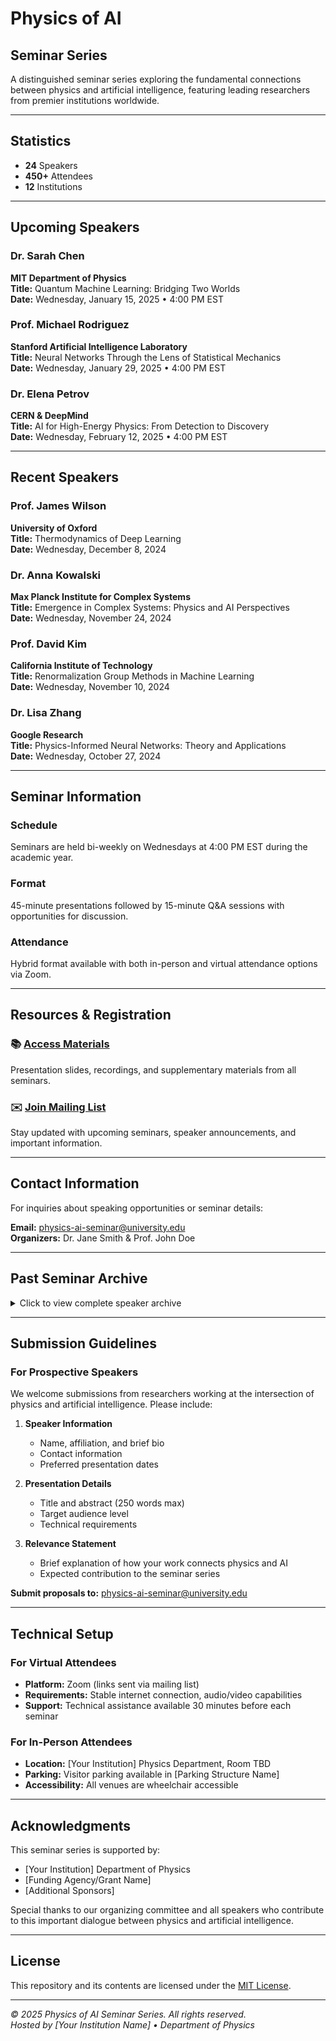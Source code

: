 # Physics of AI
## Seminar Series

A distinguished seminar series exploring the fundamental connections between physics and artificial intelligence, featuring leading researchers from premier institutions worldwide.

---

## Statistics

- **24** Speakers
- **450+** Attendees  
- **12** Institutions

---

## Upcoming Speakers

### Dr. Sarah Chen
**MIT Department of Physics**  
**Title:** Quantum Machine Learning: Bridging Two Worlds  
**Date:** Wednesday, January 15, 2025 • 4:00 PM EST

### Prof. Michael Rodriguez
**Stanford Artificial Intelligence Laboratory**  
**Title:** Neural Networks Through the Lens of Statistical Mechanics  
**Date:** Wednesday, January 29, 2025 • 4:00 PM EST

### Dr. Elena Petrov
**CERN & DeepMind**  
**Title:** AI for High-Energy Physics: From Detection to Discovery  
**Date:** Wednesday, February 12, 2025 • 4:00 PM EST

---

## Recent Speakers

### Prof. James Wilson
**University of Oxford**  
**Title:** Thermodynamics of Deep Learning  
**Date:** Wednesday, December 8, 2024

### Dr. Anna Kowalski
**Max Planck Institute for Complex Systems**  
**Title:** Emergence in Complex Systems: Physics and AI Perspectives  
**Date:** Wednesday, November 24, 2024

### Prof. David Kim
**California Institute of Technology**  
**Title:** Renormalization Group Methods in Machine Learning  
**Date:** Wednesday, November 10, 2024

### Dr. Lisa Zhang
**Google Research**  
**Title:** Physics-Informed Neural Networks: Theory and Applications  
**Date:** Wednesday, October 27, 2024

---

## Seminar Information

### Schedule
Seminars are held bi-weekly on Wednesdays at 4:00 PM EST during the academic year.

### Format
45-minute presentations followed by 15-minute Q&A sessions with opportunities for discussion.

### Attendance
Hybrid format available with both in-person and virtual attendance options via Zoom.

---

## Resources & Registration

### 📚 [Access Materials](https://github.com/your-repo/physics-ai-materials)
Presentation slides, recordings, and supplementary materials from all seminars.

### ✉️ [Join Mailing List](https://forms.gle/your-mailing-list-form)
Stay updated with upcoming seminars, speaker announcements, and important information.

---

## Contact Information

For inquiries about speaking opportunities or seminar details:

**Email:** physics-ai-seminar@university.edu  
**Organizers:** Dr. Jane Smith & Prof. John Doe

---

## Past Seminar Archive

<details>
<summary>Click to view complete speaker archive</summary>

### Fall 2024

- **October 13, 2024** - Prof. Maria Santos (ETH Zurich) - "Topological Approaches to Neural Network Architecture"
- **September 29, 2024** - Dr. Ahmed Hassan (IBM Research) - "Quantum Advantage in Machine Learning Algorithms"
- **September 15, 2024** - Prof. Rachel Thompson (Princeton) - "Phase Transitions in Deep Learning"
- **September 1, 2024** - Dr. Yuki Tanaka (University of Tokyo) - "Spin Glass Models and Optimization Landscapes"

### Summer 2024

- **August 18, 2024** - Prof. Alessandro Rossi (University of Bologna) - "Information Geometry in Neural Networks"
- **August 4, 2024** - Dr. Sophie Dubois (École Normale Supérieure) - "Critical Phenomena in Self-Organizing Systems"
- **July 21, 2024** - Prof. Robert Mitchell (Cambridge) - "Gauge Theories and Representation Learning"

</details>

---

## Submission Guidelines

### For Prospective Speakers

We welcome submissions from researchers working at the intersection of physics and artificial intelligence. Please include:

1. **Speaker Information**
   - Name, affiliation, and brief bio
   - Contact information
   - Preferred presentation dates

2. **Presentation Details**
   - Title and abstract (250 words max)
   - Target audience level
   - Technical requirements

3. **Relevance Statement**
   - Brief explanation of how your work connects physics and AI
   - Expected contribution to the seminar series

**Submit proposals to:** physics-ai-seminar@university.edu

---

## Technical Setup

### For Virtual Attendees
- **Platform:** Zoom (links sent via mailing list)
- **Requirements:** Stable internet connection, audio/video capabilities
- **Support:** Technical assistance available 30 minutes before each seminar

### For In-Person Attendees
- **Location:** [Your Institution] Physics Department, Room TBD
- **Parking:** Visitor parking available in [Parking Structure Name]
- **Accessibility:** All venues are wheelchair accessible

---

## Acknowledgments

This seminar series is supported by:
- [Your Institution] Department of Physics
- [Funding Agency/Grant Name]
- [Additional Sponsors]

Special thanks to our organizing committee and all speakers who contribute to this important dialogue between physics and artificial intelligence.

---

## License

This repository and its contents are licensed under the [MIT License](LICENSE).

---

*© 2025 Physics of AI Seminar Series. All rights reserved.*  
*Hosted by [Your Institution Name] • Department of Physics*
